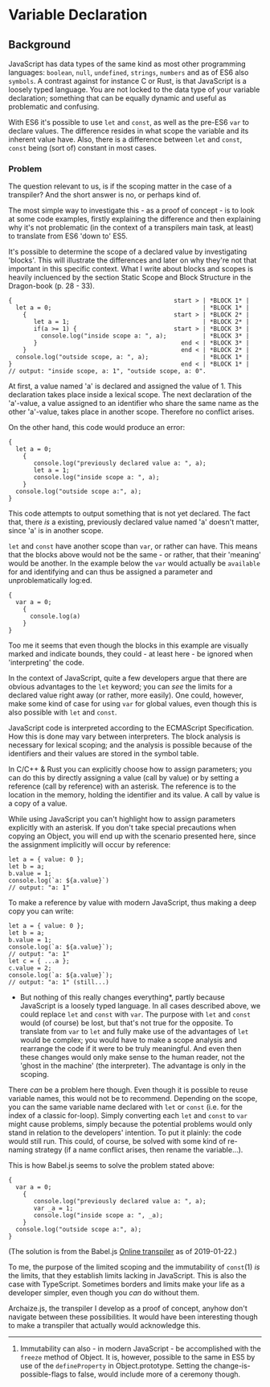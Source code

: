# Variable Declaration


## Background

JavaScript  has  data  types  of   the  same  kind  as  most
other programming languages: `boolean`, `null`, `undefined`,
`strings`,  `numbers`  and  as  of  ES6  also  `symbols`.  A
contrast against for instance C  or Rust, is that JavaScript
is a loosely typed language. You  are not locked to the data
type  of your  variable declaration;  something that  can be
equally dynamic and useful as problematic and confusing.

With ES6 it's possible to use  `let` and `const`, as well as
the pre-ES6 `var` to  declare values. The difference resides
in  what scope  the variable  and its  inherent value  have.
Also,  there  is a  difference  between  `let` and  `const`,
`const` being (sort of) constant in most cases.


### Problem

The question relevant to us, is if the scoping matter in the
case of a transpiler? And the short answer is no, or perhaps
kind of.

The most  simple way  to investigate  this -  as a  proof of
concept  -  is  to  look  at  some  code  examples,  firstly
explaining the  difference and then explaining  why it's not
problematic (in the  context of a transpilers  main task, at
least) to translate from ES6 'down to' ES5.

It's possible to determine the  scope of a declared value by
investigating 'blocks'. This will illustrate the differences
and later on why they're not that important in this specific
context. What  I write  about blocks  and scopes  is heavily
incluenced by  the section Static Scope  and Block Structure
in the Dragon-book (p. 28 - 33).


```
{                                             start > | *BLOCK 1* |
  let a = 0;                                          | *BLOCK 1* |
    {                                         start > | *BLOCK 2* |
       let a = 1;                                     | *BLOCK 2* |
       if(a >= 1) {                           start > | *BLOCK 3* |
         console.log("inside scope a: ", a);          | *BLOCK 3* |
       }                                        end < | *BLOCK 3* |
    }                                           end < | *BLOCK 2* | 
  console.log("outside scope, a: ", a);               | *BLOCK 1* | 
}                                               end < | *BLOCK 1* |
// output: "inside scope, a: 1", "outside scope, a: 0".
```

At first,  a value  named 'a' is  declared and  assigned the
value of  1. This declaration  takes place inside  a lexical
scope.  The  next  declaration  of the  'a'-value,  a  value
assigned to  an identifier  who share the  same name  as the
other 'a'-value, takes place  in another scope. Therefore no
conflict arises.

On the other hand, this code would produce an error:

```
{
  let a = 0;
    {
       console.log("previously declared value a: ", a);
       let a = 1;
       console.log("inside scope a: ", a);
    }
  console.log("outside scope a:", a);
}
```

This  code attempts  to  output something  that  is not  yet
declared. The  fact that, there *is*  a existing, previously
declared value  named 'a'  doesn't matter,  since 'a'  is in
another scope.

`let` and `const`  have another scope than  `var`, or rather
can have. This means that the  blocks above would not be the
same - or rather, that  their 'meaning' would be another. In
the example  below the  `var` would actually  be `available`
for and identifying and can thus be assigned a parameter and
unproblematically log:ed.


```
{
  var a = 0;
    {
      console.log(a)
    }
}
```

Too me it seems that even  though the blocks in this example
are visually  marked and  indicate bounds,  they could  - at
least here - be ignored when 'interpreting' the code.

In the context  of JavaScript, quite a  few developers argue
that there are obvious advantages  to the `let` keyword; you
can *see*  the limits  for a declared  value right  away (or
rather, more easily). One could,  however, make some kind of
case for using `var` for  global values, even though this is
also possible with `let` and `const`.

JavaScript code  is interpreted according to  the ECMAScript
Specification.   How  this   is   done   may  vary   between
interpreters. The  block analysis  is necessary  for lexical
scoping;  and  the  analysis  is  possible  because  of  the
identifiers and their values are stored in the symbol table.

In  C/C++ &  Rust you  can explicitly  choose how  to assign
parameters; you  can do this  by directly assigning  a value
(call  by  value)  or  by   setting  a  reference  (call  by
reference)  with  an  asterisk.  The  reference  is  to  the
location  in  the memory,  holding  the  identifier and  its
value. A call by value is a copy of a value.

While  using JavaScript  you can't  highlight how  to assign
parameters explicitly  with an  asterisk. If you  don't take
special precautions when copying an  Object, you will end up
with  the  scenario  presented here,  since  the  assignment
implicitly will occur by reference:

```
let a = { value: 0 };
let b = a;
b.value = 1;
console.log(`a: ${a.value}`)
// output: "a: 1"
```

To make  a reference by  value with modern  JavaScript, thus
making a deep copy you can write:

```
let a = { value: 0 };
let b = a;
b.value = 1;
console.log(`a: ${a.value}`);
// output: "a: 1"
let c = { ...a };
c.value = 2;
console.log(`a: ${a.value}`);
// output: "a: 1" (still...)
```

*  But nothing  of this  really changes  everything*, partly
because JavaScript is a loosely typed language. In all cases
described  above, we  could replace  `let` and  `const` with
`var`. The purpose with `let`  and `const` would (of course)
be lost, but that's not  true for the opposite. To translate
from `var` to `let` and fully  make use of the advantages of
`let`  would be  complex; you  would  have to  make a  scope
analysis  and rearrange  the code  if  it were  to be  truly
meaningful.  And even  then  these changes  would only  make
sense to  the human reader,  not the 'ghost in  the machine'
(the interpreter). The advantage is only in the scoping.

There  *can* be  a problem  here though.  Even though  it is
possible  to reuse  variable  names, this  would  not be  to
recommend. Depending on the scope, you can the same variable
name declared with `let` or `const` (i.e. for the index of a
classic for-loop). Simply converting  each `let` and `const`
to `var` might cause  problems, simply because the potential
problems  would only  stand in  relation to  the developers'
intention. To put it plainly: the code would still run. This
could,  of course,  be solved  with some  kind of  re-naming
strategy  (if  a  name  conflict  arises,  then  rename  the
variable...).

This is how Babel.js seems to solve the problem stated above:

```
{
  var a = 0;
    {
       console.log("previously declared value a: ", a);
       var _a = 1;
       console.log("inside scope a: ", _a);
    }
  console.log("outside scope a:", a);
}
```
(The    solution    is    from    the    Babel.js    [Online
transpiler](https://babeljs.io/) as of 2019-01-22.)

To  me,  the   purpose  of  the  limited   scoping  and  the
immutability  of  `const`(1)  *is*  the  limits,  that  they
establish  limits lacking  in JavaScript.  This is  also the
case with TypeScript. Sometimes borders and limits make your
life  as  a developer  simpler,  even  though you  *can*  do
without them.

Archaize.js, the transpiler I develop as a proof of concept,
anyhow don't navigate between  these possibilities. It would
have  been  interesting though  to  make  a transpiler  that
actually would acknowledge this.


------------------------------------------------------------
1)  Immutability  can  also  - in  modern  JavaScript  -  be
accomplished  with   the  `freeze`  method  of   Object.  It
is,  however,  possible  to  the  same  in  ES5  by  use  of
the  `defineProperty`   in  Object.prototype.   Setting  the
change-is-possible-flags to  false, would include more  of a
ceremony though.






















